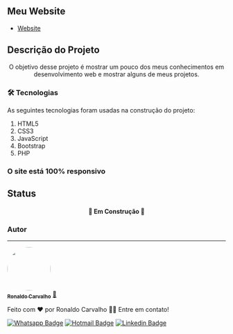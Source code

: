 ## Meu Website

- [Website](https://devronaldo.com.br/)

## Descrição do Projeto
<p align="center">O objetivo desse projeto é mostrar um pouco dos meus conhecimentos em desenvolvimento web e mostrar alguns de meus projetos.</p>

### 🛠 Tecnologias

As seguintes tecnologias foram usadas na construção do projeto:

 1. HTML5
 2. CSS3
 3. JavaScript
 4. Bootstrap
 5. PHP

### O site está 100% responsivo 

## Status
<h4 align="center"> 
	🚧 Em Construção 🚧
</h4>


### Autor
---

<a href="https://github.com/ronaldopires">
 <img style="border-radius: 50%;" src="https://avatars.githubusercontent.com/u/51083282?v=4" width="100px;" alt=""/>
 <br />
 <sub><b>Ronaldo Carvalho</b></sub></a> <a href="https://devronaldo.com.br" title="Ronaldo Carvalho">🚀</a>


Feito com ❤️ por Ronaldo Carvalho 👋🏽 Entre em contato!

[![Whatsapp Badge](https://img.shields.io/badge/WhatsApp-25D366?style=flat-square&logo=whatsapp&logoColor=white)](https://api.whatsapp.com/send?phone=+5511955544918) 
[![Hotmail Badge](https://img.shields.io/badge/-Hotmail-0078D4?style=flat-square&logo=microsoft-outlook&logoColor=white&link=mailto:ronaldo.carvalho@hotmail.com)](mailto:ronaldo.carvalho@hotmail.com) 
[![Linkedin Badge](https://img.shields.io/badge/-LinkedIn-blue?style=flat-square&logo=Linkedin&logoColor=white&link=https://www.linkedin.com/in/ronaldo-carvalho2019/)](https://www.linkedin.com/in/ronaldo-carvalho2019/)

